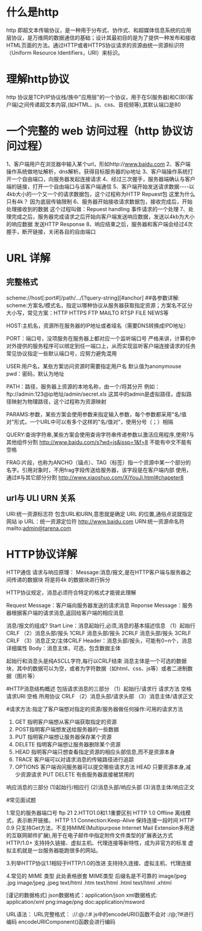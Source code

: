 # 什么是http
http 即超文本传输协议，是一种用于分布式、协作式、和超媒体信息系统的应用层协议，是万维网的数据通信的基础；设计其最初目的是为了提供一种发布和接收HTML页面的方法。通过HTTP或者HTTPS协议请求的资源由统一资源标识符（Uniform Resource Identifiers，URI）来标识。

# 理解http协议
http 协议是TCP/IP协议栈/族中"应用层"的一个协议，用于在S(服务器)和C(B)(客户端)之间传递超文本内容,(如HTML、js、css、音视频等),其默认端口是80

# 一个完整的 web 访问过程（http 协议访问过程）
1、客户端用户在浏览器中输入某个url，形如http://www.baidu.com
2、客户端操作系统做地址解析，dns解析。获得目标服务器的ip地址
3、客户端操作系统打开一个自由端口，向服务器发起连接请求
4、经过三次握手，服务器端确认与客户端的链接，打开一个自由端口与该客户端通信
5、客户端开始发送请求数据----以4kb大小的一个又一个的请求数据包，这个过程称为HTTP Repuest包
      这里为什么只有4k？ 因为底层传输限制
6、服务器开始接收请求数据包，接收完成后，开始处理接收到的数据
      这个过程叫做：Repuest handling 事件请求的一个处理
7、处理完成之后，服务器完成请求之后开始向客户端发送响应数据，发送以4kb为大小的响应数据
      发送HTTP Response
8、响应结束之后，服务器和客户端会经过4次握手，断开链接，关闭各自的自由端口



# URL 详解
## 完整格式
  scheme://host[:port#]/path/.../[?query-string][#anchor]
##各参数详解:
scheme:方案名/模式名，指定以哪种协议从服务器获取指定资源；方案名不区分大小写，常见方案：HTTP HTTPS FTP MAILTO RTSP FILE NEWS等

HOST:主机名，资源所在服务器的IP地址或者域名（需要DNS转换成IPD地址）

PORT：端口号，没项服务在服务器上都对应一个监听端口号
严格来讲，计算机中对外提供的服务程序可以绑定到任一端口上，从而实现监听客户端连接请求的任务
常见协议指定一些默认端口号，应努力避免混用

USER:用户名，某些方案访问资源时需要指定用户名 默认值为anonymouse
pwd：密码，默认为地址

PATH：路径，服务器上资源的本地名称，由一个/将其分开
例如：ftp://admin:123@ip地址/admin/secret.xls 这其中的admin是虚拟路径，虚拟路径映射为物理路径，这个过程称为资源映射

PARAMS:参数，某些方案会使用参数来指定输入参数，每个参数都采用"名/值对"形式，一个URL中可以有多个这样的"名/值对"，使用分号（；）相隔

QUERY:查询字符串,某些方案会使用查询字符串传递参数以激活应用程序,使用?与其他组件分割
http://www.baidu.com/s?wd=js&issp=1&f=8 不能有中文不能有空格

FRAG:片段，也称为ANCHO（锚点）、TAG（标签）指一个资源中某一个部分的名字。引用对象时，不用frag字段传送给服务器，该字段是在客户端内部
使用，通过#与其它部分分割
http://www.xiaoshuo.com/XiYouJi.html#chapeter8

## url与 ULI URN 关系
URI:统一资源标志符 包含URL和URN,意思就是确定 URL 的位置,通俗点说就指定网站 ip
URL：统一资源定位符 http://www.baidu.com
URN:统一资源命名符 mailto:admin@tarena.com


# HTTP协议详解
  HTTP通信
请求与响应原理：
Message:消息/报文,是在HTTP客户端与服务器之间传递的数据块 将是将4k 的数据块进行拆分

HTTP协议规定，消息必须符合特定的格式才能彼此理解

Request Message：客户端向服务器发送的请求消息
Reponse Message：服务器根据客户端的请求消息,返回给客户端的相应消息

消息/报文的组成?
Start Line：消息起始行,必须,消息的基本描述信息
（1）起始行 CRLF
（2）消息头部/报头 1CRLF
消息头部/报头 2CRLF
消息头部/报头 3CRLF
CRLF
（3）消息正文/主体CRLF
Header：消息头部/报头，可能有0~n个，消息详细属性
Body：消息主体，可选，包含数据主体

起始行和消息头是纯ASCLL字符,每行以CRLF结束
消息主体是一个可选的数据块，其中的数据可以为空，或者为字符数据（如html、css、js等）或者二进制数据（图片等）

#HTTP消息结构概述
包括请求消息的三部分
（1）起始行/请求行
请求方法 空格 请求URI 空格 所用协议 CRLF
（2）消息头部/请求头部
（3）消息主体/请求正文

#请求方法:指定了客户端想对指定的资源/服务器做任何操作:可用的请求方法
1) GET 指明客户端想从客户端获取指定的资源
2) POST指明客户端想发送给服务器的一些数据
3) PUT 指明客户端想让服务器保存某个资源
4) DELETE 指明客户端想让服务器删除某个资源
5) HEAD 指明客户端只想查看指定资源的相应头部信息,而不是资源本身
6) TRACE 客户端可以对请求消息的传输路径进行追踪
7) OPTIONS 客户端询问服务器可以提交哪些请求方法
HEAD 只要资源本身,减少资源请求
PUT DELETE 有些服务器直接被禁用的

响应消息的三部分
(1)起始行/相应行
(2)消息头部/响应头部
(3)消息主体/响应正文



#常见面试题


 1.常见的服务器端口号
  ftp 21
  2.HTTO1.0和1.1重要区别
    HTTP 1.0 Offline 离线模式，表示断开链接。
    HTTP 1.1 Connection:Keep-Alive 保持连接一段时间
    HTTP 0.9 只支持Get方法，不支持MIME(Multipurpose Internet Mail Extension多用途的互联网邮件扩展),用于在电子邮件中指定附件文件类型的扩展表达方式
    HTTP/1.0+ 支持持久链接、虚拟主机、代理连接等新特性，成为非官方的标准
    虚拟主机就是一台服务器能跑很多的网站。

   3.列举HTTP协议1.1相较于HTTP/1.0的改进
    支持持久连接、虚拟主机、代理连接

   4.常见的 MIME 类型
    此处表格嵌套
    MIME类型 后缀名是不可靠的
    image/jpeg .jpg
    image/jpeg .jpeg
    text/html .htm
    text/html .html
    text/html .xhtml

   [谨记的数据格式]
    json数据格式：application/json
    xml数据格式: application/xml
    png:image/png
    doc:application/msword



URL语法：
URL完整格式：
://:@:/:#
js中的encodeURI()函数不会对 :/@;?#进行编码
encodeURIComponent()函数会进行编码
